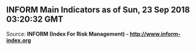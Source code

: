 ## INFORM Main Indicators as of Sun, 23 Sep 2018 03:20:32 GMT

Source: **INFORM (Index For Risk Management) - http://www.inform-index.org**